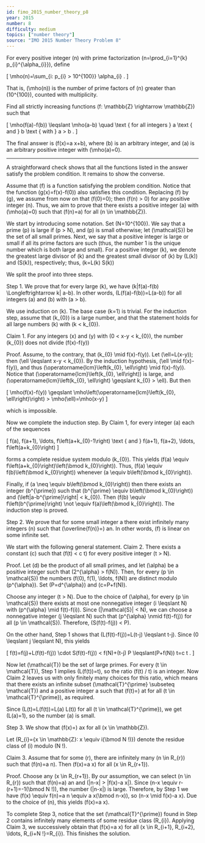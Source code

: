 ```yaml
---
id: fimo_2015_number_theory_p8
year: 2015
number: 8
difficulty: medium
topics: ["number theory"]
source: "IMO 2015 Number Theory Problem 8"
---
```


For every positive integer \(n\) with prime factorization \(n=\prod_{i=1}^{k} p_{i}^{\alpha_{i}}\), define

\[
\mho(n)=\sum_{i: p_{i} > 10^{100}} \alpha_{i} .
\]

That is, \(\mho(n)\) is the number of prime factors of \(n\) greater than \(10^{100}\), counted with multiplicity.

Find all strictly increasing functions \(f: \mathbb{Z} \rightarrow \mathbb{Z}\) such that

\[
\mho(f(a)-f(b)) \leqslant \mho(a-b) \quad \text { for all integers } a \text { and } b \text { with } a > b .
\]

The final answer is \(f(x)=a x+b\), where \(b\) is an arbitrary integer, and \(a\) is an arbitrary positive integer with \(\mho(a)=0\).

---
A straightforward check shows that all the functions listed in the answer satisfy the problem condition. It remains to show the converse.

Assume that \(f\) is a function satisfying the problem condition. Notice that the function \(g(x)=f(x)-f(0)\) also satisfies this condition. Replacing \(f\) by \(g\), we assume from now on that \(f(0)=0\); then \(f(n) > 0\) for any positive integer \(n\). Thus, we aim to prove that there exists a positive integer \(a\) with \(\mho(a)=0\) such that \(f(n)=a\) for all \(n \in \mathbb{Z}\).

We start by introducing some notation. Set \(N=10^{100}\). We say that a prime \(p\) is large if \(p > N\), and \(p\) is small otherwise; let \(\mathcal{S}\) be the set of all small primes. Next, we say that a positive integer is large or small if all its prime factors are such (thus, the number 1 is the unique number which is both large and small). For a positive integer \(k\), we denote the greatest large divisor of \(k\) and the greatest small divisor of \(k\) by \(L(k)\) and \(S(k)\), respectively; thus, \(k=L(k) S(k)\)

We split the proof into three steps.

Step 1. We prove that for every large \(k\), we have \(k|f(a)-f(b) \Longleftrightarrow k| a-b\). In other words, \(L(f(a)-f(b))=L(a-b)\) for all integers \(a\) and \(b\) with \(a > b\).

We use induction on \(k\). The base case \(k=1\) is trivial. For the induction step, assume that \(k_{0}\) is a large number, and that the statement holds for all large numbers \(k\) with \(k < k_{0}\).

Claim 1. For any integers \(x\) and \(y\) with \(0 < x-y < k_{0}\), the number \(k_{0}\) does not divide \(f(x)-f(y)\)

Proof. Assume, to the contrary, that \(k_{0} \mid f(x)-f(y)\). Let \(\ell=L(x-y)\); then \(\ell \leqslant x-y < k_{0}\). By the induction hypothesis, \(\ell \mid f(x)-f(y)\), and thus \(\operatorname{lcm}\left(k_{0}, \ell\right) \mid f(x)-f(y)\). Notice that \(\operatorname{lcm}\left(k_{0}, \ell\right)\) is large, and \(\operatorname{lcm}\left(k_{0}, \ell\right) \geqslant k_{0} > \ell\). But then

\[
\mho(f(x)-f(y)) \geqslant \mho\left(\operatorname{lcm}\left(k_{0}, \ell\right)\right) > \mho(\ell)=\mho(x-y)
\]

which is impossible.

Now we complete the induction step. By Claim 1, for every integer \(a\) each of the sequences

\[
f(a), f(a+1), \ldots, f\left(a+k_{0}-1\right) \text { and } f(a+1), f(a+2), \ldots, f\left(a+k_{0}\right)
\]

forms a complete residue system modulo \(k_{0}\). This yields \(f(a) \equiv f\left(a+k_{0}\right)\left(\bmod k_{0}\right)\). Thus, \(f(a) \equiv f(b)\left(\bmod k_{0}\right)\) whenever \(a \equiv b\left(\bmod k_{0}\right)\).

Finally, if \(a \neq \equiv b\left(\bmod k_{0}\right)\) then there exists an integer \(b^{\prime}\) such that \(b^{\prime} \equiv b\left(\bmod k_{0}\right)\) and \(\left|a-b^{\prime}\right| < k_{0}\). Then \(f(b) \equiv f\left(b^{\prime}\right) \not \equiv f(a)\left(\bmod k_{0}\right)\). The induction step is proved.

Step 2. We prove that for some small integer a there exist infinitely many integers \(n\) such that \(\overline{f(n)}=\) an. In other words, \(f\) is linear on some infinite set.

We start with the following general statement. Claim 2. There exists a constant \(c\) such that \(f(t) < c t\) for every positive integer \(t > N\).

Proof. Let \(d\) be the product of all small primes, and let \(\alpha\) be a positive integer such that \(2^{\alpha} > f(N)\). Then, for every \(p \in \mathcal{S}\) the numbers \(f(0), f(1), \ldots, f(N)\) are distinct modulo \(p^{\alpha}\). Set \(P=d^{\alpha}\) and \(c=P+f(N)\).

Choose any integer \(t > N\). Due to the choice of \(\alpha\), for every \(p \in \mathcal{S}\) there exists at most one nonnegative integer \(i \leqslant N\) with \(p^{\alpha} \mid f(t)-f(i)\). Since \(|\mathcal{S}| < N\), we can choose a nonnegative integer \(j \leqslant N\) such that \(p^{\alpha} \nmid f(t)-f(j)\) for all \(p \in \mathcal{S}\). Therefore, \(S(f(t)-f(j)) < P\).

On the other hand, Step 1 shows that \(L(f(t)-f(j))=L(t-j) \leqslant t-j\). Since \(0 \leqslant j \leqslant N\), this yields

\[
f(t)=f(j)+L(f(t)-f(j)) \cdot S(f(t)-f(j)) < f(N)+(t-j) P \leqslant(P+f(N)) t=c t .
\]

Now let \(\mathcal{T}\) be the set of large primes. For every \(t \in \mathcal{T}\), Step 1 implies \(L(f(t))=t\), so the ratio \(f(t) / t\) is an integer. Now Claim 2 leaves us with only finitely many choices for this ratio, which means that there exists an infinite subset \(\mathcal{T}^{\prime} \subseteq \mathcal{T}\) and a positive integer a such that \(f(t)=\) at for all \(t \in \mathcal{T}^{\prime}\), as required.

Since \(L(t)=L(f(t))=L(a) L(t)\) for all \(t \in \mathcal{T}^{\prime}\), we get \(L(a)=1\), so the number \(a\) is small.

Step 3. We show that \(f(x)=\) ax for all \(x \in \mathbb{Z}\).

Let \(R_{i}=\{x \in \mathbb{Z}: x \equiv i(\bmod N !)\}\) denote the residue class of \(i\) modulo \(N !\).

Claim 3. Assume that for some \(r\), there are infinitely many \(n \in R_{r}\) such that \(f(n)=a n\). Then \(f(x)=a x\) for all \(x \in R_{r+1}\).

Proof. Choose any \(x \in R_{r+1}\). By our assumption, we can select \(n \in R_{r}\) such that \(f(n)=a\) an and \(|n-x| > |f(x)-a x|\). Since \(n-x \equiv r-(r+1)=-1(\bmod N !)\), the number \(|n-x|\) is large. Therefore, by Step 1 we have \(f(x) \equiv f(n)=a n \equiv a x(\bmod n-x)\), so \(n-x \mid f(x)-a x\). Due to the choice of \(n\), this yields \(f(x)=a x\).

To complete Step 3, notice that the set \(\mathcal{T}^{\prime}\) found in Step 2 contains infinitely many elements of some residue class \(R_{i}\). Applying Claim 3, we successively obtain that \(f(x)=a x\) for all \(x \in R_{i+1}, R_{i+2}, \ldots, R_{i+N !}=R_{i}\). This finishes the solution.
